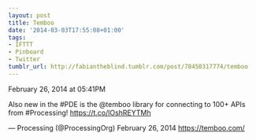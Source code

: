 ```yaml
---
layout: post
title: Temboo
date: '2014-03-03T17:55:08+01:00'
tags:
- IFTTT
- Pinboard
- Twitter
tumblr_url: http://fabiantheblind.tumblr.com/post/78450317774/temboo
---
```

February 26, 2014 at 05:41PM


Also new in the #PDE is the @temboo library for connecting to 100+ APIs from #Processing! https://t.co/lOshREYTMh

— Processing (@ProcessingOrg) February 26, 2014
https://temboo.com/

